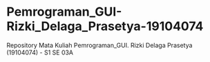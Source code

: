 # Pemrograman_GUI-Rizki_Delaga_Prasetya-19104074
Repository Mata Kuliah Pemrograman_GUI. Rizki Delaga Prasetya (19104074) - S1 SE 03A
